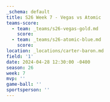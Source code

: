 ```yaml
---
_schema: default
title: S26 Week 7 - Vegas vs Atomic
teams-score:
  - team: _teams/s26-vegas-gold.md
    score:
  - team: _teams/s26-atomic-blue.md
    score:
location: _locations/carter-baron.md
field: '1'
date: 2024-04-28 12:30:00 -0400
season: 26
week: 7
mvp: ''
game-ball: ''
sportsperson: ''
---
```

